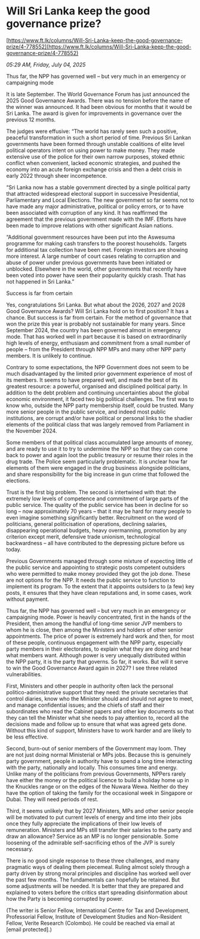 # Will Sri Lanka keep the good governance prize?

[https://www.ft.lk/columns/Will-Sri-Lanka-keep-the-good-governance-prize/4-778552](https://www.ft.lk/columns/Will-Sri-Lanka-keep-the-good-governance-prize/4-778552)

*05:29 AM, Friday, July 04, 2025*

Thus far, the NPP has governed well – but very much in an emergency or campaigning mode

It is late September. The World Governance Forum has just announced the 2025 Good Governance Awards. There was no tension before the name of the winner was announced. It had been obvious for months that it would be Sri Lanka. The award is given for improvements in governance over the previous 12 months.

The judges were effusive: “The world has rarely seen such a positive, peaceful transformation in such a short period of time. Previous Sri Lankan governments have been formed through unstable coalitions of elite level political operators intent on using power to make money. They made extensive use of the police for their own narrow purposes, stoked ethnic conflict when convenient, lacked economic strategies, and pushed the economy into an acute foreign exchange crisis and then a debt crisis in early 2022 through sheer incompetence.

“Sri Lanka now has a stable government directed by a single political party that attracted widespread electoral support in successive Presidential, Parliamentary and Local Elections. The new government so far seems not to have made any major administrative, political or policy errors, or to have been associated with corruption of any kind. It has reaffirmed the agreement that the previous government made with the IMF. Efforts have been made to improve relations with other significant Asian nations.

“Additional government resources have been put into the Aswesuma programme for making cash transfers to the poorest households. Targets for additional tax collection have been met. Foreign investors are showing more interest. A large number of court cases relating to corruption and abuse of power under previous governments have been initiated or unblocked. Elsewhere in the world, other governments that recently have been voted into power have seen their popularity quickly crash. That has not happened in Sri Lanka.”

Success is far from certain

Yes, congratulations Sri Lanka. But what about the 2026, 2027 and 2028 Good Governance Awards? Will Sri Lanka hold on to first position? It has a chance. But success is far from certain. For the method of governance that won the prize this year is probably not sustainable for many years. Since September 2024, the country has been governed almost in emergency mode. That has worked well in part because it is based on extraordinarily high levels of energy, enthusiasm and commitment from a small number of people – from the President through NPP MPs and many other NPP party members. It is unlikely to continue.

Contrary to some expectations, the NPP Government does not seem to be much disadvantaged by the limited prior government experience of most of its members. It seems to have prepared well, and made the best of its greatest resource: a powerful, organised and disciplined political party. In addition to the debt problem and continuing uncertainties about the global economic environment, it faced two big political challenges. The first was to know who, outside the NPP party membership itself, could be trusted. Many more senior people in the public service, and indeed most public institutions, are corrupt and/or have political or personal links to the shadier elements of the political class that was largely removed from Parliament in the November 2024.

Some members of that political class accumulated large amounts of money, and are ready to use it to try to undermine the NPP so that they can come back to power and again loot the public treasury or resume their roles in the drug trade. The Police seem particularly problematic. It is unclear how far elements of them were engaged in the drug business alongside politicians, and share responsibility for the big increase in gun crime that followed the elections.

Trust is the first big problem. The second is intertwined with that: the extremely low levels of competence and commitment of large parts of the public service. The quality of the public service has been in decline for so long – now approximately 70 years – that it may be hard for many people to even imagine something significantly better. Recruitment on the word of politicians, general politicisation of operations, declining salaries, disappearing operational budgets, heavy overmanning, promotion by any criterion except merit, defensive trade unionism, technological backwardness – all have contributed to the depressing picture before us today.

Previous Governments managed through some mixture of expecting little of the public service and appointing to strategic posts competent outsiders who were permitted to make money provided they got the job done. These are not options for the NPP. It needs the public service to function to implement its program. To the extent that it appoints outsiders to (a few) key posts, it ensures that they have clean reputations and, in some cases, work without payment.

Thus far, the NPP has governed well – but very much in an emergency or campaigning mode. Power is heavily concentrated, first in the hands of the President, then among the handful of long-time senior JVP members to whom he is close, then among the Ministers and holders of other senior appointments. The price of power is extremely hard work and then, for most of these people, continuous engagement with the NPP party, especially party members in their electorates, to explain what they are doing and hear what members want. Although power is very unequally distributed within the NPP party, it is the party that governs. So far, it works. But will it serve to win the Good Governance Award again in 2027? I see three related vulnerabilities.

First, Ministers and other people in authority often lack the personal politico-administrative support that they need: the private secretaries that control diaries, know who the Minister should and should not agree to meet, and manage confidential issues; and the chiefs of staff and their subordinates who read the Cabinet papers and other key documents so that they can tell the Minister what she needs to pay attention to, record all the decisions made and follow up to ensure that what was agreed gets done. Without this kind of support, Ministers have to work harder and are likely to be less effective.

Second, burn-out of senior members of the Government may loom. They are not just doing normal Ministerial or MPs jobs. Because this is genuinely party government, people in authority have to spend a long time interacting with the party, nationally and locally. This consumes time and energy. Unlike many of the politicians from previous Governments, NPPers rarely have either the money or the political licence to build a holiday home up in the Knuckles range or on the edges of the Nuwara Wewa. Neither do they have the option of taking the family for the occasional week in Singapore or Dubai. They will need periods of rest.

Third, it seems unlikely that by 2027 Ministers, MPs and other senior people will be motivated to put current levels of energy and time into their jobs once they fully appreciate the implications of their low levels of remuneration. Ministers and MPs still transfer their salaries to the party and draw an allowance? Service as an MP is no longer pensionable. Some loosening of the admirable self-sacrificing ethos of the JVP is surely necessary.

There is no good single response to these three challenges, and many pragmatic ways of dealing them piecemeal. Ruling almost solely through a party driven by strong moral principles and discipline has worked well over the past few months. The fundamentals can hopefully be retained. But some adjustments will be needed. It is better that they are prepared and explained to voters before the critics start spreading disinformation about how the Party is becoming corrupted by power.

(The writer is Senior Fellow, International Centre for Tax and Development, Professorial Fellow, Institute of Development Studies and Non-Resident Fellow, Verite Research (Colombo). He could be reached via email at [email protected].)

